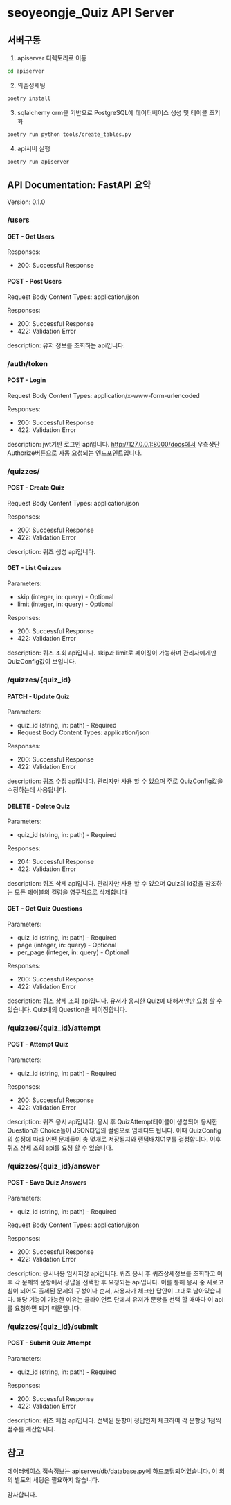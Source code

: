 # seoyeongje_Quiz API Server

## 서버구동
1. apiserver 디렉토리로 이동
```sh
cd apiserver
```

2. 의존성세팅
```sh
poetry install
```

3. sqlalchemy orm을 기반으로 PostgreSQL에 데이터베이스 생성 및 테이블 초기화
```sh
poetry run python tools/create_tables.py
```

4. api서버 실행
```sh
poetry run apiserver
```

## API Documentation: FastAPI 요약
Version: 0.1.0

### /users
#### GET - Get Users  
Responses:
- 200: Successful Response

#### POST - Post Users
Request Body Content Types: application/json

Responses:
- 200: Successful Response
- 422: Validation Error

description:
유저 정보를 조회하는 api입니다.

### /auth/token
#### POST - Login
Request Body Content Types: application/x-www-form-urlencoded

Responses:
- 200: Successful Response
- 422: Validation Error

description:
    jwt기반 로그인 api입니다. 
    http://127.0.0.1:8000/docs에서 우측상단 Authorize버튼으로 자동 요청되는 엔드포인트입니다.

### /quizzes/
#### POST - Create Quiz 
Request Body Content Types: application/json

Responses:
- 200: Successful Response
- 422: Validation Error

description:
퀴즈 생성 api입니다. 

#### GET - List Quizzes
Parameters:
- skip (integer, in: query) - Optional
- limit (integer, in: query) - Optional

Responses:
- 200: Successful Response
- 422: Validation Error

description:
    퀴즈 조회 api입니다. 
    skip과 limit로 페이징이 가능하며 관리자에게만 QuizConfig값이 보입니다.

### /quizzes/{quiz_id}
#### PATCH - Update Quiz
Parameters:
- quiz_id (string, in: path) - Required
- Request Body Content Types: application/json

Responses:
- 200: Successful Response
- 422: Validation Error

description:
    퀴즈 수정 api입니다. 
    관리자만 사용 할 수 있으며 주로 QuizConfig값을 수정하는데 사용됩니다.

#### DELETE - Delete Quiz
Parameters:
- quiz_id (string, in: path) - Required

Responses:
- 204: Successful Response
- 422: Validation Error

description:
    퀴즈 삭제 api입니다. 
    관리자만 사용 할 수 있으며 Quiz의 id값을 참조하는 모든 테이블의 컬럼을 영구적으로 삭제합니다

#### GET - Get Quiz Questions
Parameters:
- quiz_id (string, in: path) - Required
- page (integer, in: query) - Optional
- per_page (integer, in: query) - Optional

Responses:
- 200: Successful Response
- 422: Validation Error

description:
    퀴즈 상세 조회 api입니다. 
    유저가 응시한 Quiz에 대해서만만 요청 할 수 있습니다. 
    Quiz내의 Question을 페이징합니다.

### /quizzes/{quiz_id}/attempt
#### POST - Attempt Quiz
Parameters:
- quiz_id (string, in: path) - Required

Responses:
- 200: Successful Response
- 422: Validation Error

description:
    퀴즈 응시 api입니다. 
    응시 후 QuizAttempt테이블이 생성되며 응시한 Question과 Choice들이 JSON타입의 컬럼으로 임베디드 됩니다. 
    이때 QuizConfig의 설정에 따라 어떤 문제들이 총 몇개로 저장될지와 랜덤배치여부를 결정합니다. 
    이후 퀴즈 상세 조회 api를 요청 할 수 있습니다.

### /quizzes/{quiz_id}/answer
#### POST - Save Quiz Answers
Parameters:
- quiz_id (string, in: path) - Required

Request Body Content Types: application/json

Responses:
- 200: Successful Response
- 422: Validation Error

description:
    응시내용 임시저장 api입니다. 
    퀴즈 응시 후 퀴즈상세정보를 조회하고 이후 각 문제의 문항에서 정답을 선택한 후 요청되는 api입니다. 
    이를 통해 응시 중 새로고침이 되어도 출제된 문제의 구성이나 순서, 사용자가 체크한 답안이 그대로 남아있습니다.
    해당 기능이 가능한 이유는 클라이언트 단에서 유저가 문항을 선택 할 때마다 이 api를 요청하면 되기 때문입니다.

### /quizzes/{quiz_id}/submit
#### POST - Submit Quiz Attempt
Parameters:
- quiz_id (string, in: path) - Required

Responses:
- 200: Successful Response
- 422: Validation Error

description:
    퀴즈 체점 api입니다. 선택된 문항이 정답인지 체크하여 각 문항당 1점씩 점수를 계산합니다.

## 참고
데이터베이스 접속정보는 apiserver/db/database.py에 하드코딩되어있습니다.
이 외의 별도의 세팅은 필요하지 않습니다.

감사합니다.